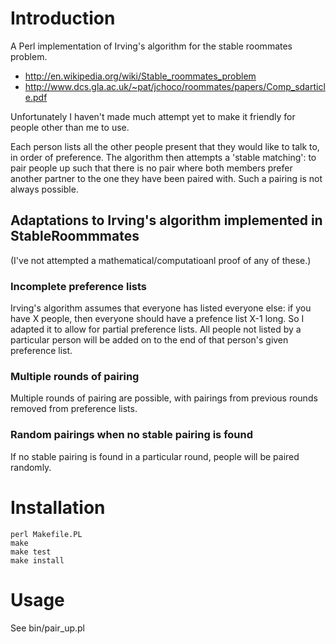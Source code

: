 # Introduction

A Perl implementation of Irving's algorithm for the stable roommates problem.

* http://en.wikipedia.org/wiki/Stable_roommates_problem
* http://www.dcs.gla.ac.uk/~pat/jchoco/roommates/papers/Comp_sdarticle.pdf

Unfortunately I haven't made much attempt yet to make it friendly for
people other than me to use.

Each person lists all the other people present that they would like to
talk to, in order of preference. The algorithm then attempts a 'stable
matching': to pair people up such that there is no pair where both
members prefer another partner to the one they have been paired
with. Such a pairing is not always possible.

## Adaptations to Irving's algorithm implemented in StableRoommmates

(I've not attempted a mathematical/computatioanl proof of any of these.)

### Incomplete preference lists
Irving's algorithm assumes that everyone has listed everyone else: if
you have X people, then everyone should have a prefence list X-1 long.
So I adapted it to allow for partial preference lists. All people not
listed by a particular person will be added on to the end of that
person's given preference list.

### Multiple rounds of pairing
Multiple rounds of pairing are possible, with pairings from previous
rounds removed from preference lists.

### Random pairings when no stable pairing is found
If no stable pairing is found in a particular round, people will be
paired randomly.

# Installation
    perl Makefile.PL
    make
    make test
    make install

# Usage

See bin/pair_up.pl
